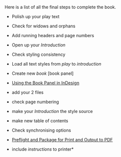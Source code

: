 Here is a list of all the final steps to complete the book.

- Polish up your play text
- Check for widows and orphans
- Add running headers and page numbers

- Open up your _Introduction_
- Check styling consistency
- Load all text styles from *play* to *introduction*
- Create new _book_ [book panel]
- [Using the Book Panel in InDesign](../../Articles/Using%20the%20Book%20Panel%20in%20InDesign.md)


- add your 2 files
- check page numbering
- make your _Introduction_ the style source
- make new table of contents

- Check synchronising options
- [Preflight and Package for Print and Output to PDF](../../Articles/Preflight%20and%20Package%20for%20Print%20and%20Output%20to%20PDF.md)
- include _instructions_ to printer*